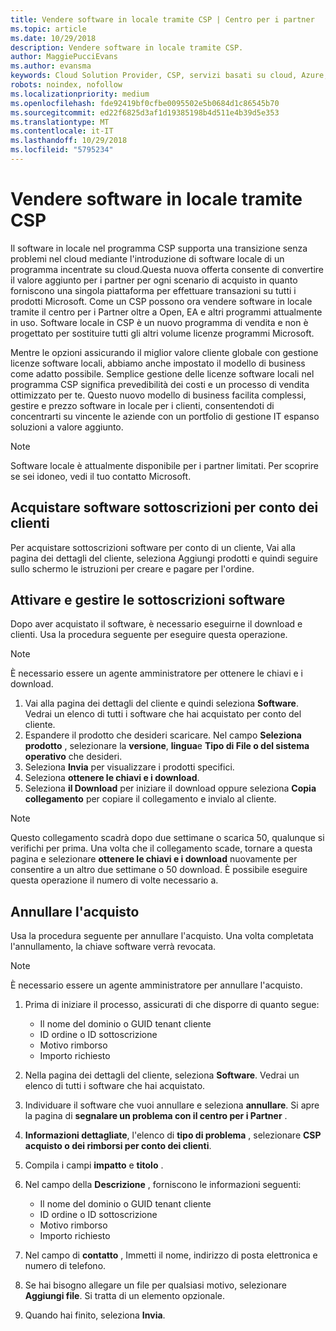 ```yaml
---
title: Vendere software in locale tramite CSP | Centro per i partner
ms.topic: article
ms.date: 10/29/2018
description: Vendere software in locale tramite CSP.
author: MaggiePucciEvans
ms.author: evansma
keywords: Cloud Solution Provider, CSP, servizi basati su cloud, Azure, Office 365, Dynamics, partner CSP, vendere in CSP, partner diretto, partner CSP diretto, rivenditore CSP indiretto, CSP diretto, CSP indiretto, modello diretto, modello indiretto, rivenditore indiretto, provider indiretto, provider, server di distribuzione, programma cloud solution provider
robots: noindex, nofollow
ms.localizationpriority: medium
ms.openlocfilehash: fde92419bf0cfbe0095502e5b0684d1c86545b70
ms.sourcegitcommit: ed22f6825d3af1d19385198b4d511e4b39d5e353
ms.translationtype: MT
ms.contentlocale: it-IT
ms.lasthandoff: 10/29/2018
ms.locfileid: "5795234"
---
```

# <a name="sell-on-premise-software-through-csp"></a>Vendere software in locale tramite CSP

Il software in locale nel programma CSP supporta una transizione senza problemi nel cloud mediante l'introduzione di software locale di un programma incentrate su cloud.Questa nuova offerta consente di convertire il valore aggiunto per i partner per ogni scenario di acquisto in quanto forniscono una singola piattaforma per effettuare transazioni su tutti i prodotti Microsoft. Come un CSP possono ora vendere software in locale tramite il centro per i Partner oltre a Open, EA e altri programmi attualmente in uso. Software locale in CSP è un nuovo programma di vendita e non è progettato per sostituire tutti gli altri volume licenze programmi Microsoft. 
 
Mentre le opzioni assicurando il miglior valore cliente globale con gestione licenze software locali, abbiamo anche impostato il modello di business come adatto possibile. Semplice gestione delle licenze software locali nel programma CSP significa prevedibilità dei costi e un processo di vendita ottimizzato per te. Questo nuovo modello di business facilita complessi, gestire e prezzo software in locale per i clienti, consentendoti di concentrarti su vincente le aziende con un portfolio di gestione IT espanso soluzioni a valore aggiunto. 

>[!NOTE]
>Software locale è attualmente disponibile per i partner limitati. Per scoprire se sei idoneo, vedi il tuo contatto Microsoft. 


## <a name="buy-software-subscriptions-on-behalf-of-customers"></a>Acquistare software sottoscrizioni per conto dei clienti

Per acquistare sottoscrizioni software per conto di un cliente, Vai alla pagina dei dettagli del cliente, seleziona Aggiungi prodotti e quindi seguire sullo schermo le istruzioni per creare e pagare per l'ordine.

## <a name="activate-and-manage-software-subscriptions"></a>Attivare e gestire le sottoscrizioni software

Dopo aver acquistato il software, è necessario eseguirne il download e clienti. Usa la procedura seguente per eseguire questa operazione. 

>[!NOTE]
>È necessario essere un agente amministratore per ottenere le chiavi e i download. 

1. Vai alla pagina dei dettagli del cliente e quindi seleziona **Software**. Vedrai un elenco di tutti i software che hai acquistato per conto del cliente. 
2.  Espandere il prodotto che desideri scaricare. Nel campo **Seleziona prodotto** , selezionare la **versione**, **lingua**e **Tipo di File o del sistema operativo** che desideri. 
3.  Seleziona **Invia** per visualizzare i prodotti specifici. 
4.  Seleziona **ottenere le chiavi e i download**. 
5.  Seleziona **il Download** per iniziare il download oppure seleziona **Copia collegamento** per copiare il collegamento e invialo al cliente. 

>[!NOTE]
>Questo collegamento scadrà dopo due settimane o scarica 50, qualunque si verifichi per prima. Una volta che il collegamento scade, tornare a questa pagina e selezionare **ottenere le chiavi e i download** nuovamente per consentire a un altro due settimane o 50 download. È possibile eseguire questa operazione il numero di volte necessario a. 


## <a name="cancel-a-purchase"></a>Annullare l'acquisto
Usa la procedura seguente per annullare l'acquisto. Una volta completata l'annullamento, la chiave software verrà revocata. 

>[!NOTE]
>È necessario essere un agente amministratore per annullare l'acquisto. 

1.  Prima di iniziare il processo, assicurati di che disporre di quanto segue: 
    -   Il nome del dominio o GUID tenant cliente
    -   ID ordine o ID sottoscrizione
    -   Motivo rimborso
    -   Importo richiesto

2.  Nella pagina dei dettagli del cliente, seleziona **Software**. Vedrai un elenco di tutti i software che hai acquistato. 

3.  Individuare il software che vuoi annullare e seleziona **annullare**. Si apre la pagina di **segnalare un problema con il centro per i Partner** . 

4.  **Informazioni dettagliate**, l'elenco di **tipo di problema** , selezionare **CSP acquisto o dei rimborsi per conto dei clienti**.

5.  Compila i campi **impatto** e **titolo** . 

6.  Nel campo della **Descrizione** , forniscono le informazioni seguenti: 
    -   Il nome del dominio o GUID tenant cliente
    -   ID ordine o ID sottoscrizione
    -   Motivo rimborso
    -   Importo richiesto

7.  Nel campo di **contatto** , Immetti il nome, indirizzo di posta elettronica e numero di telefono. 

8.  Se hai bisogno allegare un file per qualsiasi motivo, selezionare **Aggiungi file**. Si tratta di un elemento opzionale. 

9.  Quando hai finito, seleziona **Invia**.